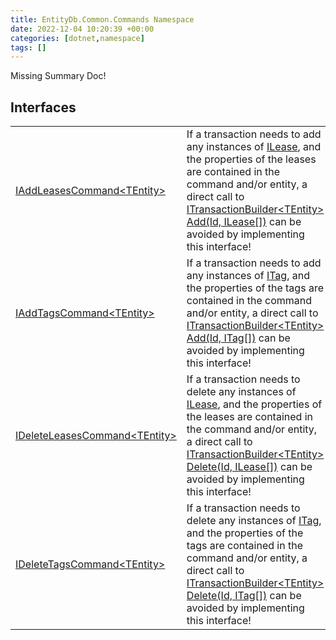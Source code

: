 ```yaml
---
title: EntityDb.Common.Commands Namespace
date: 2022-12-04 10:20:39 +00:00
categories: [dotnet,namespace]
tags: []
---
```


Missing Summary Doc!
## Interfaces
<table><tr><td><!--/posts/dotnet.entitydb.common.commands.iaddleasescommand`1--><a href='#'>IAddLeasesCommand&lt;TEntity&gt;</a></td><td>
If a transaction needs to add any instances of <!--/posts/dotnet.entitydb.abstractions.leases.ilease--><a href='#'>ILease</a>, and the properties of the leases
are contained in the command and/or entity, a direct call to
<!--/posts/dotnet.entitydb.abstractions.transactions.builders.itransactionbuilder`1.add--><a href='#'>ITransactionBuilder&lt;TEntity&gt; Add(Id, ILease[])</a>
can be avoided by implementing this interface!
</td></tr><tr><td><!--/posts/dotnet.entitydb.common.commands.iaddtagscommand`1--><a href='#'>IAddTagsCommand&lt;TEntity&gt;</a></td><td>
If a transaction needs to add any instances of <!--/posts/dotnet.entitydb.abstractions.tags.itag--><a href='#'>ITag</a>, and the properties of the tags
are contained in the command and/or entity, a direct call to
<!--/posts/dotnet.entitydb.abstractions.transactions.builders.itransactionbuilder`1.add--><a href='#'>ITransactionBuilder&lt;TEntity&gt; Add(Id, ITag[])</a>
can be avoided by implementing this interface!
</td></tr><tr><td><!--/posts/dotnet.entitydb.common.commands.ideleteleasescommand`1--><a href='#'>IDeleteLeasesCommand&lt;TEntity&gt;</a></td><td>
If a transaction needs to delete any instances of <!--/posts/dotnet.entitydb.abstractions.leases.ilease--><a href='#'>ILease</a>, and the properties of the leases
are contained in the command and/or entity, a direct call to
<!--/posts/dotnet.entitydb.abstractions.transactions.builders.itransactionbuilder`1.delete--><a href='#'>ITransactionBuilder&lt;TEntity&gt; Delete(Id, ILease[])</a>
can be avoided by implementing this interface!
</td></tr><tr><td><!--/posts/dotnet.entitydb.common.commands.ideletetagscommand`1--><a href='#'>IDeleteTagsCommand&lt;TEntity&gt;</a></td><td>
If a transaction needs to delete any instances of <!--/posts/dotnet.entitydb.abstractions.tags.itag--><a href='#'>ITag</a>, and the properties of the tags
are contained in the command and/or entity, a direct call to
<!--/posts/dotnet.entitydb.abstractions.transactions.builders.itransactionbuilder`1.delete--><a href='#'>ITransactionBuilder&lt;TEntity&gt; Delete(Id, ITag[])</a>
can be avoided by implementing this interface!
</td></tr></table>
